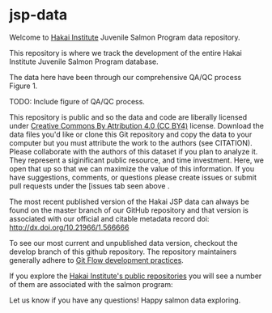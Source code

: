 # jsp-data

Welcome to [Hakai Institute](www.hakai.org) Juvenile Salmon Program data repository.

This repository is where we track the development of the entire Hakai Institute Juvenile Salmon Program database.

The data here have been through our comprehensive QA/QC process Figure 1.

TODO: Include figure of QA/QC process.

This repository is public and so the data and code are liberally licensed under [Creative Commons By Attribution 4.0 (CC BY4)](https://creativecommons.org/licenses/by/4.0/) license. Download the data files you'd like or clone this Git repository and copy the data to your computer but you must attribute the work to the authors (see CITATION). Please collaborate with the authors of this dataset if you plan to analyze it. They represent a siginificant public resource, and time investment. Here, we open that up so that we can maximize the value of this information. If you have suggestions, comments, or questions please create issues or submit pull requests under the [issues tab seen above . 

The most recent published version of the Hakai JSP data can always be found on the master branch of our GitHub repository and that version is associated with our official and citable metadata record doi: http://dx.doi.org/10.21966/1.566666

To see our most current and unpublished data version, checkout the develop branch of this github repository. The repository maintainers generally adhere to [Git Flow development practices](https://www.atlassian.com/git/tutorials/comparing-workflows/gitflow-workflow).

If you explore the [Hakai Institute's public repositories](https://github.com/HakaiInstitute) you will see a number of them are associated with the salmon program:

Let us know if you have any questions!
Happy salmon data exploring.

